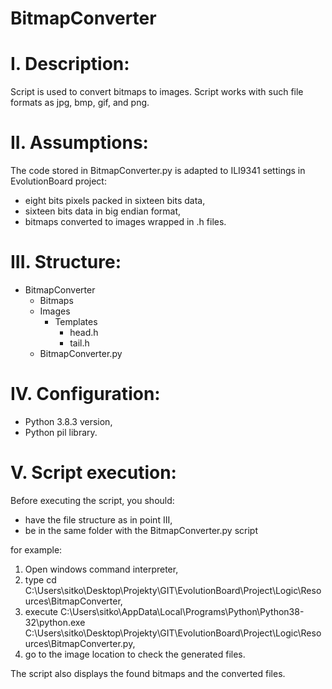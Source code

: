 # BitmapConverter

# I. Description:
Script is used to convert bitmaps to images. Script works with such file formats as jpg, bmp, gif, and png.

# II. Assumptions:
The code stored in BitmapConverter.py is adapted to ILI9341 settings in EvolutionBoard project:
- eight bits pixels packed in sixteen bits data,
- sixteen bits data in big endian format,
- bitmaps converted to images wrapped in .h files.

# III. Structure:
- BitmapConverter
  - Bitmaps
  - Images
    - Templates
      - head.h
	  - tail.h
  - BitmapConverter.py

# IV. Configuration:
- Python 3.8.3 version,
- Python pil library.

# V. Script execution:
Before executing the script, you should:
- have the file structure as in point III,
- be in the same folder with the BitmapConverter.py script

for example:
1. Open windows command interpreter,
2. type cd C:\Users\sitko\Desktop\Projekty\GIT\EvolutionBoard\Project\Logic\Resources\BitmapConverter,
3. execute C:\Users\sitko\AppData\Local\Programs\Python\Python38-32\python.exe C:\Users\sitko\Desktop\Projekty\GIT\EvolutionBoard\Project\Logic\Resources\BitmapConverter.py,
4. go to the image location to check the generated files. 

The script also displays the found bitmaps and the converted files.




